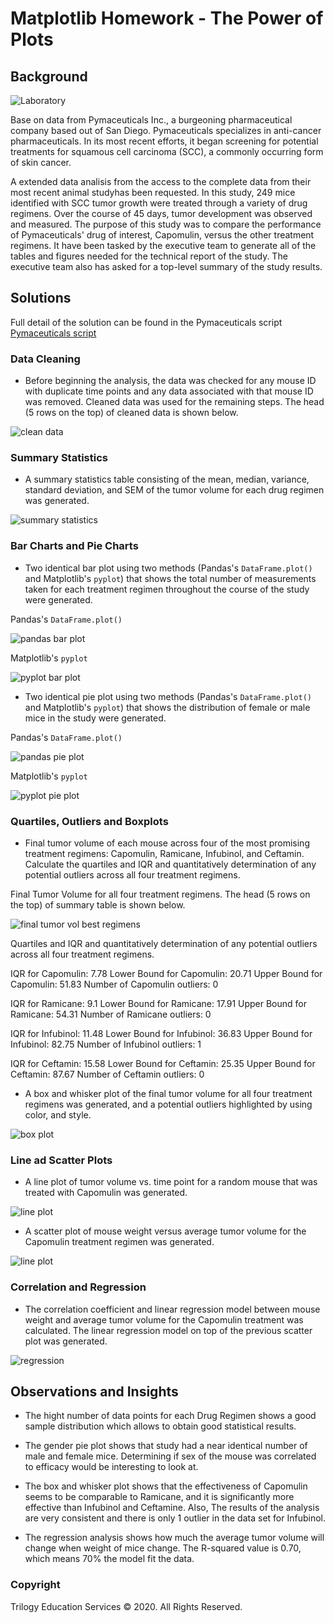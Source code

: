 # Matplotlib Homework - The Power of Plots

## Background

![Laboratory](Images/Laboratory.jpg)

Base on data from Pymaceuticals Inc., a burgeoning pharmaceutical company based out of San Diego. Pymaceuticals specializes in anti-cancer pharmaceuticals. In its most recent efforts, it began screening for potential treatments for squamous cell carcinoma (SCC), a commonly occurring form of skin cancer.

A extended data analisis from the access to the complete data from their most recent animal studyhas been requested. In this study, 249 mice identified with SCC tumor growth were treated through a variety of drug regimens. Over the course of 45 days, tumor development was observed and measured. The purpose of this study was to compare the performance of Pymaceuticals' drug of interest, Capomulin, versus the other treatment regimens. It have been tasked by the executive team to generate all of the tables and figures needed for the technical report of the study. The executive team also has asked for a top-level summary of the study results.

## Solutions

Full detail of the solution can be found in the Pymaceuticals script  [Pymaceuticals script](Pymaceuticals/pymaceuticals.ipynb)

### Data Cleaning

* Before beginning the analysis, the data was checked for any mouse ID with duplicate time points and  any data associated with that mouse ID was removed. Cleaned data was used for the remaining steps. The head (5 rows on the top) of cleaned data is shown below.

![clean data](Images/data_combined_clean_head.png)

### Summary Statistics

* A summary statistics table consisting of the mean, median, variance, standard deviation, and SEM of the tumor volume for each drug regimen was generated. 

![summary statistics](Images/summary_statistics.png)

### Bar Charts and Pie Charts

*  Two identical bar plot using two methods (Pandas's `DataFrame.plot()` and Matplotlib's `pyplot`) that shows the total number of measurements taken for each treatment regimen throughout the course of the study were generated.

Pandas's `DataFrame.plot()`

![pandas bar plot](Images/bar_plot_pandas.png)

Matplotlib's `pyplot`

![pyplot bar plot](Images/bar_plot_pyplot.png)


*  Two identical pie plot using two methods (Pandas's `DataFrame.plot()` and Matplotlib's `pyplot`) that shows the distribution of female or male mice in the study were generated.

Pandas's `DataFrame.plot()`

![pandas pie plot](Images/pie_plot_pandas.png)

Matplotlib's `pyplot`

![pyplot pie plot](Images/pie_plot_pyplot.png)

### Quartiles, Outliers and Boxplots

* Final tumor volume of each mouse across four of the most promising treatment regimens: Capomulin, Ramicane, Infubinol, and Ceftamin. Calculate the quartiles and IQR and quantitatively determination of any potential outliers across all four treatment regimens. 

Final Tumor Volume for all four treatment regimens. The head (5 rows on the top) of summary table is shown below.

![final tumor vol best regimens](Images/final_tumor_vol_best_regimens_head.png)

Quartiles and IQR and quantitatively determination of any potential outliers across all four treatment regimens.

IQR for Capomulin: 7.78
Lower Bound for Capomulin: 20.71
Upper Bound for Capomulin: 51.83
Number of Capomulin outliers: 0

IQR for Ramicane: 9.1
Lower Bound for Ramicane: 17.91
Upper Bound for Ramicane: 54.31
Number of Ramicane outliers: 0

IQR for Infubinol: 11.48
Lower Bound for Infubinol: 36.83
Upper Bound for Infubinol: 82.75
Number of Infubinol outliers: 1

IQR for Ceftamin: 15.58
Lower Bound for Ceftamin: 25.35
Upper Bound for Ceftamin: 87.67
Number of Ceftamin outliers: 0

* A box and whisker plot of the final tumor volume for all four treatment regimens was generated, and a potential outliers highlighted by using color, and style.

![box plot](Images/box_plot_best_regimens.png)


### Line ad Scatter Plots

* A line plot of tumor volume vs. time point for a random mouse that was treated with Capomulin was generated.

![line plot](Images/line_plot_Capomulin.png)


* A scatter plot of mouse weight versus average tumor volume for the Capomulin treatment regimen was generated.

![line plot](Images/scatter_plot_capomulin.png)

### Correlation and Regression

* The correlation coefficient and linear regression model between mouse weight and average tumor volume for the Capomulin treatment was calculated. The linear regression model on top of the previous scatter plot was generated.

![regression](Images/regression_plot_capomulin.png)


## Observations and Insights

*  The hight number of data points for each Drug Regimen shows a good sample distribution which allows to obtain good statistical results.

* The gender pie plot shows that study had a near identical number of male and female mice. Determining if sex of the mouse was correlated to efficacy would be interesting to look at.

* The box and whisker plot shows that the effectiveness of Capomulin seems to be comparable to Ramicane, and it is significantly more effective than Infubinol and Ceftamine. Also, The results of the analysis are very consistent and there is only 1 outlier in the data set for Infubinol.

* The regression analysis shows how much the average tumor volume will change when weight of mice change. The R-squared value is 0.70, which means 70% the model fit the data.

### Copyright

Trilogy Education Services © 2020. All Rights Reserved.